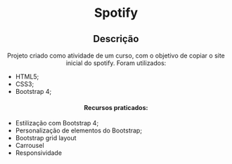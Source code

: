 <h1 align="center">Spotify</h1>
<h2 align="center">Descrição</h2>
<p align="center">Projeto criado como atividade de um curso, com o objetivo de copiar o site inicial do spotify. Foram utilizados:</p>
<ul>
  <li>HTML5;</li>
  <li>CSS3;</li>
  <li>Bootstrap 4;</li>
</ul>
<h4 align="center">Recursos praticados:</h4>
<ul>
  <li>Estilização com Bootstrap 4;</li>
  <li>Personalização de elementos do Bootstrap;</li>
  <li>Bootstrap grid layout</li>
  <li>Carrousel</li>
  <li>Responsividade</li>
</ul>
